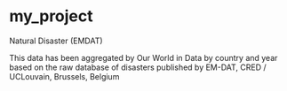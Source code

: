 # my_project
Natural Disaster (EMDAT)

This data has been aggregated by Our World in Data by country and year based on the raw database of disasters published by EM-DAT, CRED / UCLouvain, Brussels, Belgium

